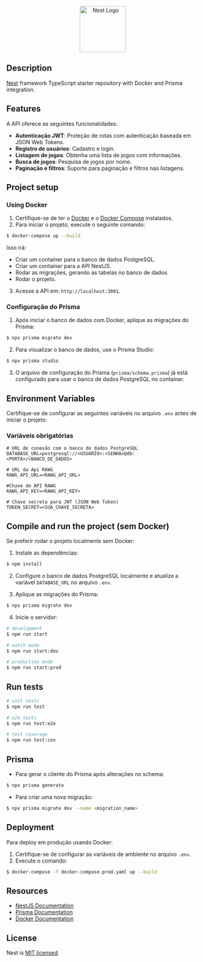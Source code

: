 <p align="center">
  <a href="http://nestjs.com/" target="blank"><img src="https://nestjs.com/img/logo-small.svg" width="120" alt="Nest Logo" /></a>
</p>

## Description

[Nest](https://github.com/nestjs/nest) framework TypeScript starter repository with Docker and Prisma integration.

## Features

A API oferece as seguintes funcionalidades:

- **Autenticação JWT**: Proteção de rotas com autenticação baseada em JSON Web Tokens.
- **Registro de usuários**: Cadastro e login.
- **Listagem de jogos**: Obtenha uma lista de jogos com informações.
- **Busca de jogos**: Pesquisa de jogos por nome.
- **Paginação e filtros**: Suporte para paginação e filtros nas listagens.

## Project setup

### Using Docker

1. Certifique-se de ter o [Docker](https://www.docker.com/) e o [Docker Compose](https://docs.docker.com/compose/) instalados.
2. Para iniciar o projeto, execute o seguinte comando:

```bash
$ docker-compose up --build
```

Isso irá:

- Criar um container para o banco de dados PostgreSQL.
- Criar um container para a API NestJS.
- Rodar as migrações, gerando as tabelas no banco de dados.
- Rodar o projeto.

3. Acesse a API em: `http://localhost:3001`.

### Configuração do Prisma

1. Após iniciar o banco de dados com Docker, aplique as migrações do Prisma:

```bash
$ npx prisma migrate dev
```

2. Para visualizar o banco de dados, use o Prisma Studio:

```bash
$ npx prisma studio
```

3. O arquivo de configuração do Prisma (`prisma/schema.prisma`) já está configurado para usar o banco de dados PostgreSQL no container.

## Environment Variables

Certifique-se de configurar as seguintes variáveis no arquivo `.env` antes de iniciar o projeto:

### Variáveis obrigatórias

```env
# URL de conexão com o banco de dados PostgreSQL
DATABASE_URL=postgresql://<USUARIO>:<SENHA>@db:<PORTA>/<BANCO_DE_DADOS>

# URL da Api RAWG
RAWG_API_URL=<RAWG_API_URL>

#Chave de API RAWG
RAWG_API_KEY=<RAWG_API_KEY>

# Chave secreta para JWT (JSON Web Token)
TOKEN_SECRET=<SUA_CHAVE_SECRETA>
```

## Compile and run the project (sem Docker)

Se preferir rodar o projeto localmente sem Docker:

1. Instale as dependências:

```bash
$ npm install
```

2. Configure o banco de dados PostgreSQL localmente e atualize a variável `DATABASE_URL` no arquivo `.env`.

3. Aplique as migrações do Prisma:

```bash
$ npx prisma migrate dev
```

4. Inicie o servidor:

```bash
# development
$ npm run start

# watch mode
$ npm run start:dev

# production mode
$ npm run start:prod
```

## Run tests

```bash
# unit tests
$ npm run test

# e2e tests
$ npm run test:e2e

# test coverage
$ npm run test:cov
```

## Prisma

- Para gerar o cliente do Prisma após alterações no schema:

```bash
$ npx prisma generate
```

- Para criar uma nova migração:

```bash
$ npx prisma migrate dev --name <migration_name>
```

## Deployment

Para deploy em produção usando Docker:

1. Certifique-se de configurar as variáveis de ambiente no arquivo `.env`.
2. Execute o comando:

```bash
$ docker-compose -f docker-compose.prod.yaml up --build
```

## Resources

- [NestJS Documentation](https://docs.nestjs.com)
- [Prisma Documentation](https://www.prisma.io/docs)
- [Docker Documentation](https://docs.docker.com)

## License

Nest is [MIT licensed](https://github.com/nestjs/nest/blob/master/LICENSE).
